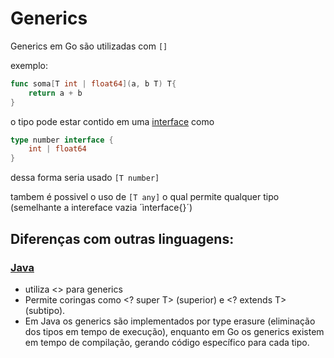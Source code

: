 # Generics 

Generics em Go são utilizadas com `[]`

exemplo:
```go
func soma[T int | float64](a, b T) T{
    return a + b
}
```
o tipo pode estar contido em uma [interface](interface.md) como
```go
type number interface {
    int | float64
}
```
dessa forma seria usado `[T number]`

tambem é possivel o uso de `[T any]` o qual permite qualquer tipo (semelhante a intereface vazia ´ìnterface{}´)

## Diferenças com outras linguagens:
### [Java](../Java/generics.md)
 - utiliza <> para generics
 - Permite coringas como <? super T> (superior) e <? extends T> (subtipo).
 - Em Java os generics são implementados por type erasure (eliminação dos tipos em tempo de execução), enquanto em Go os generics existem em tempo de compilação, gerando código específico para cada tipo.
